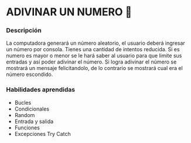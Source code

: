 # ADIVINAR UN NUMERO 🔢

### Descripción

La computadora generará un número aleatorio, el usuario deberá ingresar un número por consola. Tienes una cantidad de intentos reducida.
Si es numero es mayor o menor se le hará saber al usuario para que limite sus entradas y así poder adivinar el número.
Si logra adivinar el número se mostrará un mensaje felicitandolo, de lo contrario se mostrará cual era el número escondido.

### Habilidades aprendidas

- Bucles
- Condicionales
- Random
- Entrada y salida
- Funciones
- Excepciones Try Catch 
